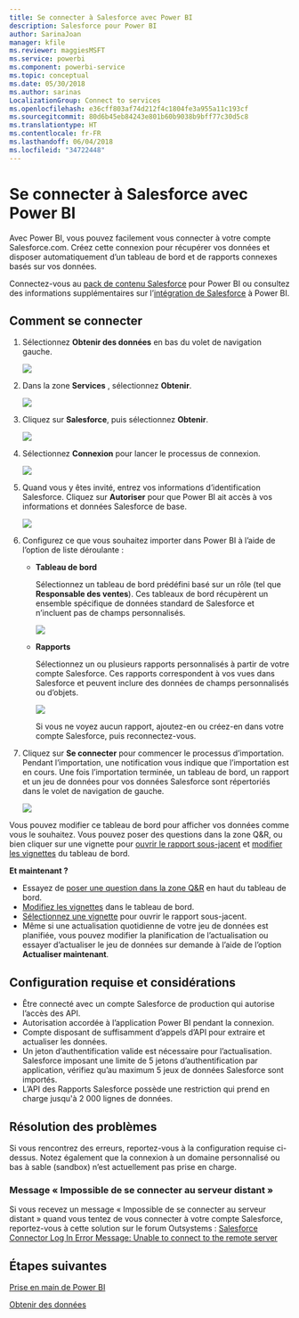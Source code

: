 ```yaml
---
title: Se connecter à Salesforce avec Power BI
description: Salesforce pour Power BI
author: SarinaJoan
manager: kfile
ms.reviewer: maggiesMSFT
ms.service: powerbi
ms.component: powerbi-service
ms.topic: conceptual
ms.date: 05/30/2018
ms.author: sarinas
LocalizationGroup: Connect to services
ms.openlocfilehash: e36cff803af74d212f4c1804fe3a955a11c193cf
ms.sourcegitcommit: 80d6b45eb84243e801b60b9038b9bff77c30d5c8
ms.translationtype: HT
ms.contentlocale: fr-FR
ms.lasthandoff: 06/04/2018
ms.locfileid: "34722448"
---
```

# <a name="connect-to-salesforce-with-power-bi"></a>Se connecter à Salesforce avec Power BI
Avec Power BI, vous pouvez facilement vous connecter à votre compte Salesforce.com. Créez cette connexion pour récupérer vos données et disposer automatiquement d’un tableau de bord et de rapports connexes basés sur vos données.

Connectez-vous au [pack de contenu Salesforce](https://app.powerbi.com/getdata/services/salesforce) pour Power BI ou consultez des informations supplémentaires sur l’[intégration de Salesforce](https://powerbi.microsoft.com/integrations/salesforce) à Power BI.

## <a name="how-to-connect"></a>Comment se connecter
1. Sélectionnez **Obtenir des données** en bas du volet de navigation gauche.
   
   ![](media/service-connect-to-salesforce/pbi_getdata.png) 
2. Dans la zone **Services** , sélectionnez **Obtenir**.
   
   ![](media/service-connect-to-salesforce/pbi_getservices.png) 
3. Cliquez sur **Salesforce**, puis sélectionnez **Obtenir**.  
   
   ![](media/service-connect-to-salesforce/salesforce.png)
4. Sélectionnez **Connexion** pour lancer le processus de connexion.
   
    ![](media/service-connect-to-salesforce/dialog.png)
5. Quand vous y êtes invité, entrez vos informations d’identification Salesforce. Cliquez sur **Autoriser** pour que Power BI ait accès à vos informations et données Salesforce de base.
   
   ![](media/service-connect-to-salesforce/sf_authorize.png)
6. Configurez ce que vous souhaitez importer dans Power BI à l’aide de l’option de liste déroulante :
   
   * **Tableau de bord**
     
     Sélectionnez un tableau de bord prédéfini basé sur un rôle (tel que **Responsable des ventes**). Ces tableaux de bord récupèrent un ensemble spécifique de données standard de Salesforce et n’incluent pas de champs personnalisés.
     
     ![](media/service-connect-to-salesforce/pbi_salesforcechooserole.png)
   * **Rapports**
     
     Sélectionnez un ou plusieurs rapports personnalisés à partir de votre compte Salesforce. Ces rapports correspondent à vos vues dans Salesforce et peuvent inclure des données de champs personnalisés ou d’objets.
     
     ![](media/service-connect-to-salesforce/pbi_salesforcereports.png)
     
     Si vous ne voyez aucun rapport, ajoutez-en ou créez-en dans votre compte Salesforce, puis reconnectez-vous.
7. Cliquez sur **Se connecter** pour commencer le processus d’importation. Pendant l’importation, une notification vous indique que l’importation est en cours. Une fois l’importation terminée, un tableau de bord, un rapport et un jeu de données pour vos données Salesforce sont répertoriés dans le volet de navigation de gauche.
   
   ![](media/service-connect-to-salesforce/pbi_getdatasalesforcedash.png)

Vous pouvez modifier ce tableau de bord pour afficher vos données comme vous le souhaitez. Vous pouvez poser des questions dans la zone Q&R, ou bien cliquer sur une vignette pour [ouvrir le rapport sous-jacent](service-dashboard-tiles.md) et [modifier les vignettes](service-dashboard-edit-tile.md) du tableau de bord.

**Et maintenant ?**

* Essayez de [poser une question dans la zone Q&R](power-bi-q-and-a.md) en haut du tableau de bord.
* [Modifiez les vignettes](service-dashboard-edit-tile.md) dans le tableau de bord.
* [Sélectionnez une vignette](service-dashboard-tiles.md) pour ouvrir le rapport sous-jacent.
* Même si une actualisation quotidienne de votre jeu de données est planifiée, vous pouvez modifier la planification de l’actualisation ou essayer d’actualiser le jeu de données sur demande à l’aide de l’option **Actualiser maintenant**.

## <a name="system-requirements-and-considerations"></a>Configuration requise et considérations
- Être connecté avec un compte Salesforce de production qui autorise l’accès des API.
- Autorisation accordée à l’application Power BI pendant la connexion.
- Compte disposant de suffisamment d’appels d’API pour extraire et actualiser les données.
- Un jeton d’authentification valide est nécessaire pour l’actualisation. Salesforce imposant une limite de 5 jetons d’authentification par application, vérifiez qu’au maximum 5 jeux de données Salesforce sont importés.
- L’API des Rapports Salesforce possède une restriction qui prend en charge jusqu'à 2 000 lignes de données.


## <a name="troubleshooting"></a>Résolution des problèmes
Si vous rencontrez des erreurs, reportez-vous à la configuration requise ci-dessus. Notez également que la connexion à un domaine personnalisé ou bas à sable (sandbox) n’est actuellement pas prise en charge.

### <a name="unable-to-connect-to-the-remote-server-message"></a>Message « Impossible de se connecter au serveur distant »

Si vous recevez un message « Impossible de se connecter au serveur distant » quand vous tentez de vous connecter à votre compte Salesforce, reportez-vous à cette solution sur le forum Outsystems : [Salesforce Connector Log In Error Message: Unable to connect to the remote server](https://www.outsystems.com/forums/Forum_TopicView.aspx?TopicId=17674&TopicName=log-in-error-message-unable-to-connect-to-the-remote-server&)


## <a name="next-steps"></a>Étapes suivantes
[Prise en main de Power BI](service-get-started.md)

[Obtenir des données](service-get-data.md)

